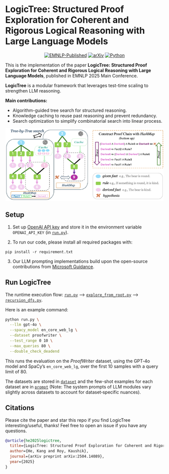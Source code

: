 # LogicTree: Structured Proof Exploration for Coherent and Rigorous Logical Reasoning with Large Language Models

<div align="center">

[![EMNLP-Published](https://img.shields.io/badge/EMNLP-Published-green)](https://arxiv.org/pdf/2504.14089)
[![arXiv](https://img.shields.io/badge/arXiv-2504.14089-red)](https://arxiv.org/abs/2504.14089)
[![Python](https://img.shields.io/badge/Python-3.9%2B-blue)](https://www.python.org/downloads/release/python-390/)

</div>

This is the implementation of the paper __LogicTree: Structured Proof Exploration for Coherent and Rigorous Logical Reasoning with Large Language Models__, published in EMNLP 2025 Main Conference.

__LogicTree__ is a modular framework that leverages test-time scaling to strengthen LLM reasoning. 

__Main contributions:__
- Algorithm-guided tree search for structured reasoning.
- Knowledge caching to reuse past reasoning and prevent redundancy.
- Search optimization to simplify combinatorial search into linear process.

<p align="center">
  <img src="overview.png" alt="overview" />
</p>

## Setup

1. Set up [OpenAI API key](https://platform.openai.com/docs/overview) and store it in the environment variable `OPENAI_API_KEY`  (in [`run.py`](run.py#L15)).

2. To run our code, please install all required packages with:
```
pip install -r requirement.txt
```

3. Our LLM prompting implementations build upon the open-source contributions from [Microsoft Guidance](https://github.com/guidance-ai/guidance).

## Run LogicTree

The runtime execution flow: [`run.py`](run.py) --> [`explore_from_root.py`](explore_from_root.py) --> [`recursion_dfs.py`](recursion_dfs.py).

Here is an example command:
```bash
python run.py \
  --llm gpt-4o \
  --spacy_model en_core_web_lg \
  --dataset proofwriter \
  --test_range 0 10 \
  --max_queries 80 \
  --double_check_deadend
```

This runs the evaluation on the *ProofWriter* dataset, using the GPT‑4o model and SpaCy’s `en_core_web_lg`, over the first 10 samples with a query limit of 80. 

The datasets are stored in [`dataset`](dataset) and the few-shot examples for each dataset are in [`prompt`](prompt) (Note: The system prompts of LLM modules vary slightly across datasets to account for dataset‑specific nuances).

## Citations
Please cite the paper and star this repo if you find LogicTree interesting/useful, thanks! Feel free to open an issue if you have any questions.

```bibtex
@article{he2025logictree,
  title={LogicTree: Structured Proof Exploration for Coherent and Rigorous Logical Reasoning with Large Language Models},
  author={He, Kang and Roy, Kaushik},
  journal={arXiv preprint arXiv:2504.14089},
  year={2025}
}
```

